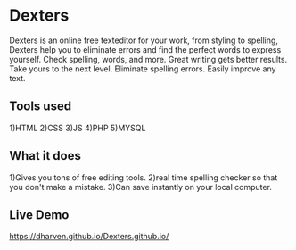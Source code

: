 # Dexters
Dexters is an online free texteditor for your work, from styling to spelling, Dexters help you to eliminate errors and find the perfect words to express yourself. Check spelling, words, and more. Great writing gets better results. Take yours to the next level. Eliminate spelling errors. Easily improve any text.

## Tools used
1)HTML
2)CSS
3)JS
4)PHP
5)MYSQL

## What it does
1)Gives you tons of free editing tools.
2)real time spelling checker so that you don't make a mistake.
3)Can save instantly on your local computer.

## Live Demo
https://dharven.github.io/Dexters.github.io/
